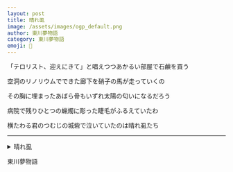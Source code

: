 ```yaml
---
layout: post
title: 晴れ虱
image: /assets/images/ogp_default.png
author: 東川夢物語
category: 東川夢物語
emoji: 🦷
---
```


<div class="tanka-area"><div class="tanka">
<p>「テロリスト、迎えにきて」と唱えつつあかるい部屋で石鹸を買う</p>

<p>空洞のリノリウムでできた廊下を硝子の馬が走っていくの</p>

<p>その胸に埋まったあばら骨もいずれ太陽の匂いになるだろう</p>

<p>病院で残りひとつの蝋燭に彫った睫毛がふるえていたわ</p>

<p>横たわる君のつむじの城砦で泣いていたのは晴れ虱たち </p>

</div></div>

---

<details><summary>晴れ虱</summary>
「テロリスト、迎えにきて」と唱えつつあかるい部屋で石鹸を買う<br/>
空洞のリノリウムでできた廊下を硝子の馬が走っていくの<br/>
その胸に埋まったあばら骨もいずれ太陽の匂いになるだろう<br/>
病院で残りひとつの蝋燭に彫った睫毛がふるえていたわ<br/>
横たわる君のつむじの城砦で泣いていたのは晴れ虱たち <br/>
<br/>

</details>

東川夢物語
